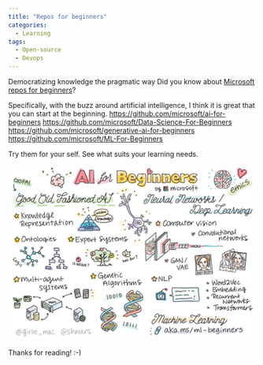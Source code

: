 ```yaml
---
title: "Repos for beginners"
categories:
  - Learning
tags:
  - Open-source
  - Devops
---
```


Democratizing knowledge the pragmatic way
Did you know about [Microsoft repos for beginners](https://github.com/orgs/microsoft/repositories?q=beginners&type=all&language=&sort=)?

Specifically, with the buzz around artificial intelligence, I think it is great that you can start at the beginning.
https://github.com/microsoft/ai-for-beginners
https://github.com/microsoft/Data-Science-For-Beginners
https://github.com/microsoft/generative-ai-for-beginners
https://github.com/microsoft/ML-For-Beginners

Try them for your self. See what suits your learning needs. 

![img](../assets/images/2023-06-09-repos-for-beginners.png)

Thanks for reading! :-)
